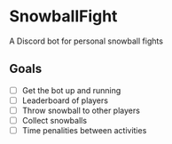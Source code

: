 # SnowballFight

A Discord bot for personal snowball fights

## Goals

- [ ] Get the bot up and running
- [ ] Leaderboard of players
- [ ] Throw snowball to other players
- [ ] Collect snowballs
- [ ] Time penalities between activities

